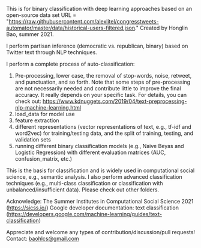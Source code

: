 This is for binary classification with deep learning approaches based on an open-source data set URL = "https://raw.githubusercontent.com/alexlitel/congresstweets-automator/master/data/historical-users-filtered.json."
Created by Honglin Bao, summer 2021. 

I perform partisan inference (democratic vs. republican, binary) based on Twitter text through NLP techniques.

I perform a complete process of auto-classification:

1. Pre-processing, lower case, the removal of stop-words, noise, retweet, and punctuation, and so forth.
Note that some steps of pre-processing are not necessarily needed and contribute little to improve the final accuracy.
It really depends on your specific task.
For details, you can check out: https://www.kdnuggets.com/2019/04/text-preprocessing-nlp-machine-learning.html
2. load_data for model use
3. feature extraction
4. different representations (vector representations of text, e.g., tf-idf and word2vec) for training/testing data, and the split of training, testing, and validation sets
5. running different binary classification models (e.g., Naive Beyas and Logistic Regression) with different evaluation matrices (AUC, confusion_matrix, etc.)

This is the basis for classification and is widely used in computational social science, e.g., semantic analysis.
I also perform advanced classification techniques (e.g., multi-class classification or classification with unbalanced/insufficient data). Please check out other folders.

Acknowledge: The Summer Institutes in Computational Social Science 2021 (https://sicss.io/)
             Google developer documentation: text classification (https://developers.google.com/machine-learning/guides/text-classification)


Appreciate and welcome any types of contribution/discussion/pull requests!
Contact: baohlcs@gmail.com

